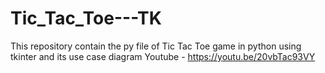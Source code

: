 # Tic_Tac_Toe---TK
This repository contain the py file of Tic Tac Toe game in python using tkinter and its use case diagram
Youtube - https://youtu.be/20vbTac93VY
